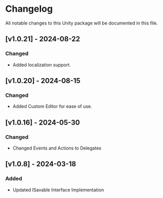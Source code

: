 # Changelog

All notable changes to this Unity package will be documented in this file.

## [v1.0.21] - 2024-08-22

### Changed

+ Added localization support.


## [v1.0.20] - 2024-08-15

### Changed

+ Added Custom Editor for ease of use. 

## [v1.0.16] - 2024-05-30

### Changed 

+ Changed Events and Actions to Delegates


## [v1.0.8] - 2024-03-18

### Added

+ Updated ISavable Interface Implementation





